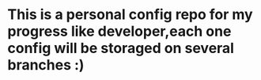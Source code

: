 # This is a personal config repo for my progress like developer,each one config will be storaged on several branches :)
